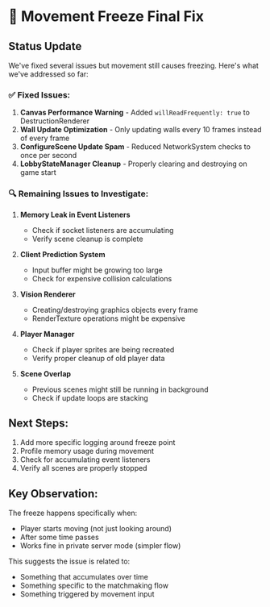 # 🔧 Movement Freeze Final Fix

## Status Update

We've fixed several issues but movement still causes freezing. Here's what we've addressed so far:

### ✅ Fixed Issues:

1. **Canvas Performance Warning** - Added `willReadFrequently: true` to DestructionRenderer
2. **Wall Update Optimization** - Only updating walls every 10 frames instead of every frame
3. **ConfigureScene Update Spam** - Reduced NetworkSystem checks to once per second
4. **LobbyStateManager Cleanup** - Properly clearing and destroying on game start

### 🔍 Remaining Issues to Investigate:

1. **Memory Leak in Event Listeners**
   - Check if socket listeners are accumulating
   - Verify scene cleanup is complete

2. **Client Prediction System**
   - Input buffer might be growing too large
   - Check for expensive collision calculations

3. **Vision Renderer**
   - Creating/destroying graphics objects every frame
   - RenderTexture operations might be expensive

4. **Player Manager**
   - Check if player sprites are being recreated
   - Verify proper cleanup of old player data

5. **Scene Overlap**
   - Previous scenes might still be running in background
   - Check if update loops are stacking

## Next Steps:

1. Add more specific logging around freeze point
2. Profile memory usage during movement
3. Check for accumulating event listeners
4. Verify all scenes are properly stopped

## Key Observation:

The freeze happens specifically when:
- Player starts moving (not just looking around)
- After some time passes
- Works fine in private server mode (simpler flow)

This suggests the issue is related to:
- Something that accumulates over time
- Something specific to the matchmaking flow
- Something triggered by movement input

